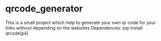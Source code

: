 # qrcode_generator
This is a small project which help to generate your own qr code for your links without depending on the websites
Dependences:
pip install qrcode[pil]
